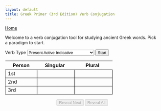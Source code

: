 ```yaml
---
layout: default 
title: Greek Primer (3rd Edition) Verb Conjugation
---
```


<script type="text/javascript" charset="UTF-8" src="./verbs.js"></script>

<style>
    #conjugation-wrapper .variable-heading {
        min-width: 100px;
        padding-right: 15px;
    }

    #conjugation-wrapper table td {
        min-width: 80px;
        padding-right: 15px;
    }

    table td {
      border: 1px solid black;
    }

    .centered-text .answer {
      text-align: center;
      vertical-align: middle;
    }

    .hidden {
        display: none;
    }

    .controls {
        width: 35%;
        margin-top: 15px;
        margin-left: auto;
        margin-right: auto;
        text-align: center;
    }
</style>

<a href="/greek/">Home</a>

<p>Welcome to a verb conjugation tool for studying ancient Greek words. Pick a paradigm to start.</p>

<label>Verb Type</label>
<select id="typeSelect">
    <optgroup label="Active">
        <option value="pai">Present Active Indicative</option>
        <option value="iai">Imperfect Active Indicative</option>
        <option value="fai">Future Active Indicative</option>
        <option value="first-aorist-ai">1st Aorist Active Indicative</option>
        <option value="second-aorist-ai">2nd Aorist Active Indicative</option>
    </optgroup>
    <optgroup label="Deponent">
        <option value="pdi">Present Deponent Indicative</option>
        <option value="idi">Imperfect Deponent Indicative</option>
        <option value="fdi">Future Deponent Indicative</option>
        <option value="first-aorist-di">1st Aorist Deponent Indicative</option>
        <option value="second-aorist-di">2nd Aorist Deponent Indicative</option>
    </optgroup>
    <optgroup label="Other">
        <option value="prefix-conflation">Prefix Conflation Rules</option>
        <option value="suffix-conflation">Suffix Conflation Rules</option>
        <option value="contraction">Contraction Rules</option>
    </optgroup>
</select>
<button id="start">Start</button>
<div id="conjugation-wrapper" class="active-table">
    <table>
        <tr><th>Person</th><th class="variable-heading">Singular</th><th class="variable-heading">Plural</th></tr>
        <tr><td>1st</td><td class="col1 answer"></td><td class="answer"></td></tr>
        <tr><td>2nd</td><td class="col1 answer"></td><td class="answer"></td></tr>
        <tr><td>3rd</td><td class="col1 answer"></td><td class="answer"></td></tr>
    </table>
    <span id="note"></span>
</div>
<div id="prefix-conflation-wrapper" class="hidden centered-text">
    <table>
      <tr><th>Prefix</th><th>Becomes</th></tr>
      <tr><td>ε + α</td><td rowspan="3" class="answer">η</td></tr>
      <tr><td>ε + ε</td></tr>
      <tr><td>ε + η</td></tr>
      <tr><td>ε + ο</td><td rowspan="2" class="answer">ω</td></tr>
      <tr><td>ε + ω</td></tr>
      <tr><td>ε + ι</td><td class="answer">ι</td></tr>
      <tr><td>ε + υ</td><td class="answer">υ</td></tr>
      <tr><td>ε + αι</td><td rowspan="2" class="answer">ῃ</td></tr>
      <tr><td>ε + ει</td></tr>
      <tr><td>ε + αυ</td><td rowspan="2" class="answer">ηυ</td></tr>
      <tr><td>ε + ευ</td></tr>
      <tr><td>ε + οι</td><td class="answer">ῳ</td></tr>
    </table>
</div>
<div id="suffix-conflation-wrapper" class="hidden centered-text">
    <table>
      <tr><th>Suffix</th><th>Becomes</th></tr>
      <tr><td>β + σ</td><td rowspan="4" class="answer">ψ</td></tr>
      <tr><td>π + σ</td></tr>
      <tr><td>φ + σ</td></tr>
      <tr><td>πτ + σ</td></tr>
      <tr><td>δ + σ</td><td rowspan="4" class="answer">σ</td></tr>
      <tr><td>ζ + σ</td></tr>
      <tr><td>θ + σ</td></tr>
      <tr><td>τ + σ</td></tr>
      <tr><td>γ + σ</td><td rowspan="5" class="answer">ξ</td></tr>
      <tr><td>κ + σ</td></tr>
      <tr><td>χ + σ</td></tr>
      <tr><td>σκ + σ</td></tr>
      <tr><td>σσ+ σ</td></tr>
    </table>
</div>
<div id="contraction-wrapper" class="hidden centered-text">
    <table>
      <tr><th>Suffix</th><th>Becomes</th></tr>
      <tr><td>ε + ω</td><td class="answer">ω</td></tr>
      <tr><td>ε + ε</td><td rowspan="2" class="answer">ει</td></tr>
      <tr><td>ε + ει</td></tr>
      <tr><td>ε + ο</td><td rowspan="2" class="answer">ου</td></tr>
      <tr><td>ε + ου</td></tr>
      <tr><td>ε + ῃ</td><td class="answer">ῃ</td></tr>
      <tr><td>ε + σ</td><td class="answer">ησ</td></tr>
      <tr><td>α + ο</td><td rowspan="3" class="answer">ω</td></tr>
      <tr><td>α + ω</td></tr>
      <tr><td>α + ου</td></tr>
      <tr><td>α + ε</td><td class="answer">α</td></tr>
      <tr><td>α + ει</td><td class="answer">ᾳ</td></tr>
      <tr><td>α + σ</td><td class="answer">ησ</td></tr>
      <tr><td>ο + ω</td><td class="answer">ω</td></tr>
      <tr><td>ο + ει</td><td class="answer">οι</td></tr>
      <tr><td>ο + ε</td><td rowspan="3" class="answer">ου</td></tr>
      <tr><td>ο + ο</td></tr>
      <tr><td>ο + ου</td></tr>
      <tr><td>ο + σ</td><td class="answer">ωσ</td></tr>
    </table>
</div>
<div class="controls">
    <button id="reveal-next" disabled="disabled">Reveal Next</button>
    <button id="reveal-all" disabled="disabled">Reveal All</button>
</div>
